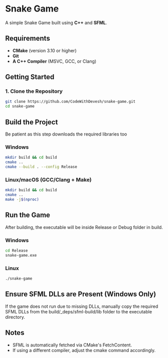 # Snake Game

A simple Snake Game built using **C++** and **SFML**.

## Requirements
- **CMake** (version 3.10 or higher)
- **Git**
- **A C++ Compiler** (MSVC, GCC, or Clang)

## Getting Started

### 1. Clone the Repository
```sh
git clone https://github.com/CodeWithDevesh/snake-game.git
cd snake-game
```

## Build the Project
Be patient as this step downloads the required libraries too
### Windows

```sh
mkdir build && cd build
cmake ..
cmake --build . --config Release
```

### Linux/macOS (GCC/Clang + Make)

```sh
mkdir build && cd build
cmake ..
make -j$(nproc)
```

## Run the Game
After building, the executable will be inside Release or Debug folder in build.

### Windows
```sh
cd Release
snake-game.exe
```

### Linux
```sh
./snake-game
```

## Ensure SFML DLLs are Present (Windows Only)
If the game does not run due to missing DLLs, manually copy the required SFML DLLs from the build/_deps/sfml-build/lib folder to the executable directory.

## Notes
- SFML is automatically fetched via CMake's FetchContent.
- If using a different compiler, adjust the cmake command accordingly.